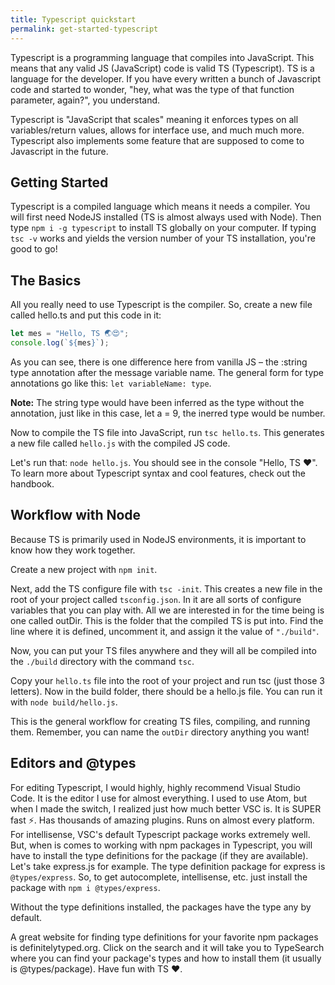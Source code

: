 ```yaml
---
title: Typescript quickstart
permalink: get-started-typescript
---
```


Typescript is a programming language that compiles into JavaScript. This means that any valid JS (JavaScript) code is valid TS (Typescript). TS is a language for the developer. If you have every written a bunch of Javascript code and started to wonder, "hey, what was the type of that function parameter, again?", you understand.

Typescript is "JavaScript that scales" meaning it enforces types on all variables/return values, allows for interface use, and much much more. Typescript also implements some feature that are supposed to come to Javascript in the future.<!--more-->

## Getting Started

Typescript is a compiled language which means it needs a compiler. You will first need NodeJS installed (TS is almost always used with Node). Then type `npm i -g typescript` to install TS globally on your computer.
If typing `tsc -v` works and yields the version number of your TS installation, you're good to go!

## The Basics

All you really need to use Typescript is the compiler. So, create a new file called hello.ts and put this code in it:

```typescript
let mes = "Hello, TS 🌏😍";
console.log(`${mes}`);
```

As you can see, there is one difference here from vanilla JS – the :string type annotation after the message variable name. The general form for type annotations go like this: `let variableName: type`.

**Note:** The string type would have been inferred as the type without the annotation, just like in this case, let a = 9, the inerred type would be number.

Now to compile the TS file into JavaScript, run `tsc hello.ts`. This generates a new file called `hello.js` with the compiled JS code.

Let's run that: `node hello.js`. You should see in the console "Hello, TS ♥️".
To learn more about Typescript syntax and cool features, check out the handbook.

## Workflow with Node

Because TS is primarily used in NodeJS environments, it is important to know how they work together.

Create a new project with `npm init`.

Next, add the TS configure file with `tsc -init`. This creates a new file in the root of your project called `tsconfig.json`. In it are all sorts of configure variables that you can play with. All we are interested in for the time being is one called outDir. This is the folder that the compiled TS is put into. Find the line where it is defined, uncomment it, and assign it the value of `"./build"`.

Now, you can put your TS files anywhere and they will all be compiled into the `./build` directory with the command `tsc`.

Copy your `hello.ts` file into the root of your project and run tsc (just those 3 letters). Now in the build folder, there should be a hello.js file. You can run it with `node build/hello.js`.

This is the general workflow for creating TS files, compiling, and running them. Remember, you can name the `outDir` directory anything you want!

## Editors and @types

For editing Typescript, I would highly, highly recommend Visual Studio Code. It is the editor I use for almost everything. I used to use Atom, but when I made the switch, I realized just how much better VSC is. It is SUPER fast ⚡️. Has thousands of amazing plugins. Runs on almost every platform.
For intellisense, VSC's default Typescript package works extremely well. But, when is comes to working with npm packages in Typescript, you will have to install the type definitions for the package (if they are available). Let's take express.js for example. The type definition package for express is `@types/express`. So, to get autocomplete, intellisense, etc. just install the package with `npm i @types/express`.

Without the type definitions installed, the packages have the type any by default.

A great website for finding type definitions for your favorite npm packages is definitelytyped.org. Click on the search and it will take you to TypeSearch where you can find your package's types and how to install them (it usually is @types/package).
Have fun with TS ❤️.
